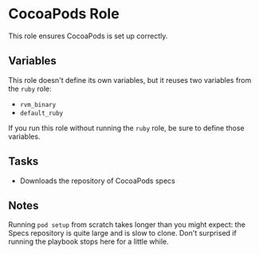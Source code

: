 # CocoaPods Role

This role ensures CocoaPods is set up correctly.

## Variables

This role doesn't define its own variables, but it reuses two variables from the `ruby` role:

* `rvm_binary`
* `default_ruby`

If you run this role without running the `ruby` role, be sure to define those variables.

## Tasks

* Downloads the repository of CocoaPods specs

## Notes

Running `pod setup` from scratch takes longer than you might expect: the Specs repository is quite large and is slow to clone. Don't surprised if running the playbook stops here for a little while.
